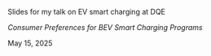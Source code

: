 Slides for my talk on EV smart charging at DQE

*Consumer Preferences for BEV Smart Charging Programs*

May 15, 2025
